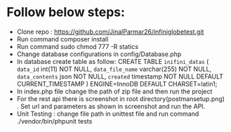 # Follow below steps:

 - Clone repo : https://github.com/JinalParmar26/infiniglobetest.git
 - Run command composer install
 - Run command sudo chmod 777 -R statics
 - Change database configurations in config/Database.php
 - In database create table as follow:
	CREATE TABLE `inifini_datas` (
	  `data_id` int(11) NOT NULL,
	  `data_file_name` varchar(255) NOT NULL,
	  `data_contents` json NOT NULL,
	  `created` timestamp NOT NULL DEFAULT CURRENT_TIMESTAMP
	) ENGINE=InnoDB DEFAULT CHARSET=latin1;
 - In index.php file change the path of zip file and then run the project
 - For the rest api there is screenshot in root directory(postmansetup.png) . Set url and parameters as shown in screenshot and run the API.
 - Unit Testing : change file path in unittest file and run command ./vendor/bin/phpunit tests